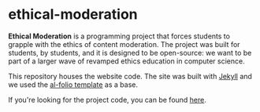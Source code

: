 # ethical-moderation

**Ethical Moderation** is a programming project that forces students to grapple with the ethics of content moderation. The project was built for students, by students, and it is designed to be open-source: we want to be part of a larger wave of revamped ethics education in computer science.

This repository houses the website code. The site was built with [Jekyll](https://jekyllrb.com/) and we used the [al-folio template](https://github.com/alshedivat/al-folio) as a base.

If you're looking for the project code, you can be found [here](https://github.com/dylanirlbeck/ethical-moderation-lab).
